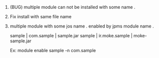 1. (BUG) multiple module can not be installed with some name .
2. Fix install with same file name
3. multiple module with some jos name . 
   enabled by jpms module name . 

   sample    |  com.sample      | sample.jar
   sample    |  ir.moke.sample  | moke-sample.jar
   
   Ex: module enable sample -n com.sample